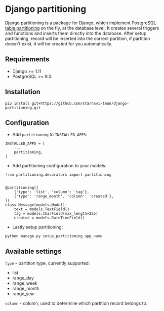 # Django partitioning
Django partitioning is a package for Django,
which implement PostgreSQL
[table partitioning](https://www.postgresql.org/docs/10/static/ddl-partitioning.html)
on the fly, at the database level.
It creates several triggers and functions and inserts them directly into the database.
After setup partitioning, record will be inserted into the correct partition,
if partition doesn't exist, it will be created for you automatically.

## Requirements
- Django >= 1.11
- PostgreSQL >= 8.0

## Installation
```
pip install git+https://github.com/starnavi-team/django-partitioning.git
```

## Configuration
- Add `partitioning` to `INSTALLED_APPS`:
```
INSTALLED_APPS = [
    ...
    partitioning,
]
```

- Add partitioning configuration to your models:
```
from partitioning.decorators import partitioning


@partitioning([
    {'type': 'list', 'column': 'tag'},
    {'type': 'range_month', 'column': 'created'},
])
class Message(models.Model):
    text = models.TextField()
    tag = models.CharField(max_length=255)
    created = models.DateTimeField()

```

- Lastly setup partitioning:
```
python manage.py setup_partitioning app_name
```

## Available settings
`type` - partition type, currently supported:
- list
- range_day
- range_week
- range_month
- range_year

`column` - column, used to determine which partition record belongs to.
